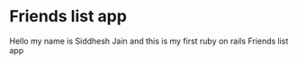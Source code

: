 # Friends list app

Hello my name is Siddhesh Jain and this is my first ruby on rails Friends list app